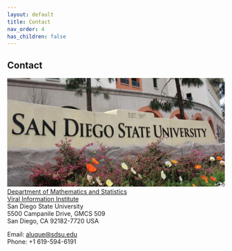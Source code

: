 ```yaml
---
layout: default
title: Contact
nav_order: 4
has_children: false
---
```


## Contact 
![picture](/docs/assets/images/3_luquelab_contactpage_2023-04-10.jpg) \
[Department of Mathematics and Statistics](http://www.math.sdsu.edu/) \
[Viral Information Institute](http://viralization.org/) \
San Diego State University \
5500 Campanile Drive, GMCS 509 \
San Diego, CA 92182-7720 USA

Email: aluque@sdsu.edu \
Phone: +1 619-594-6191
